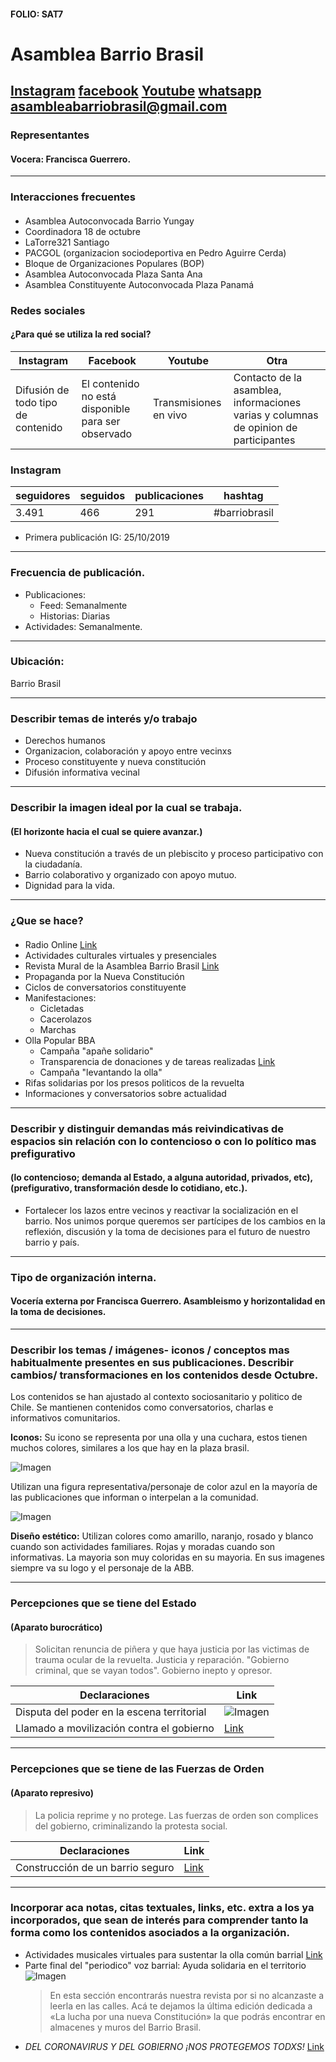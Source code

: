 #### FOLIO: SAT7
# Asamblea Barrio Brasil

[Instagram](https://www.instagram.com/asambleabarriobrasil/)
[facebook](https://www.facebook.com/groups/965807110437131/)
[Youtube](https://www.youtube.com/results?search_query=asamblea+barrio+brasil)
[whatsapp](+56957280117)
<asambleabarriobrasil@gmail.com>
---

### Representantes
#### Vocera: Francisca Guerrero.

---
### Interacciones frecuentes
#### 
* Asamblea Autoconvocada Barrio Yungay
* Coordinadora 18 de octubre
* LaTorre321 Santiago
* PACGOL (organizacion sociodeportiva en Pedro Aguirre Cerda)
* Bloque de Organizaciones Populares (BOP)
* Asamblea Autoconvocada Plaza Santa Ana
* Asamblea Constituyente Autoconvocada Plaza Panamá

### Redes sociales
#### ¿Para qué se utiliza la red social?
| Instagram | Facebook | Youtube | Otra 
|---|---|---|---|
|Difusión de todo tipo de contenido| El contenido no está disponible para ser observado|Transmisiones en vivo| Contacto de la asamblea, informaciones varias y columnas de opinion de participantes|

### **Instagram**
| seguidores | seguidos | publicaciones | hashtag 
|---|---|---|---|
|3.491|466|291| #barriobrasil

 * Primera publicación IG: 25/10/2019

---
### Frecuencia de publicación.
* Publicaciones: 
    * Feed: Semanalmente
    * Historias: Diarias
* Actividades: Semanalmente.

---
### Ubicación: 
Barrio Brasil

---
### Describir temas de interés y/o trabajo
* Derechos humanos
* Organizacion, colaboración y apoyo entre vecinxs
* Proceso constituyente y nueva constitución
* Difusión informativa vecinal

---
### Describir la imagen ideal por la cual se trabaja.
#### (El horizonte hacia el cual se quiere avanzar.)
* Nueva constitución a través de un plebiscito y proceso participativo con la ciudadanía.
* Barrio colaborativo y organizado con apoyo mutuo.
* Dignidad para la vida.

---
### ¿Que se hace?
####
* Radio Online [Link](http://asambleabarriobrasil.cl/?page_id=177)
* Actividades culturales virtuales y presenciales
* Revista Mural de la Asamblea Barrio Brasil [Link](http://asambleabarriobrasil.cl/?page_id=152)
* Propaganda por la Nueva Constitución 
* Ciclos de conversatorios constituyente
* Manifestaciones:
    * Cicletadas
    * Cacerolazos
    * Marchas
* Olla Popular BBA
    * Campaña "apañe solidario"
    * Transparencia de donaciones y de tareas realizadas [Link](https://www.instagram.com/p/CEQj7sNJtHQ/)
    * Campaña "levantando la olla" 
* Rifas solidarias por los presos politicos de la revuelta
* Informaciones y conversatorios sobre actualidad

---
### Describir y distinguir demandas más reivindicativas de espacios sin relación con lo contencioso o con lo político mas prefigurativo
#### (lo contencioso; demanda al Estado, a alguna autoridad, privados, etc), (prefigurativo, transformación desde lo cotidiano, etc.).

* Fortalecer los lazos entre vecinos y reactivar la socialización en el barrio. Nos unimos porque queremos ser partícipes de los cambios en la reflexión, discusión y la toma de decisiones para el futuro de nuestro barrio y país.

---
### Tipo de organización interna.
#### Vocería externa por Francisca Guerrero. Asambleismo y horizontalidad en la toma de decisiones.


---
### Describir los temas / imágenes- iconos / conceptos mas habitualmente presentes en sus publicaciones. Describir cambios/ transformaciones en los contenidos desde Octubre.
Los contenidos se han ajustado al contexto sociosanitario y politico de Chile. Se mantienen contenidos como conversatorios, charlas e informativos comunitarios.

**Iconos:**
Su icono se representa por una olla y una cuchara, estos tienen muchos colores, similares a los que hay en la plaza brasil. 

![Imagen](Imagen1SAT7.png)

Utilizan una figura representativa/personaje de color azul en la mayoría de las publicaciones que informan o interpelan a la comunidad.

![Imagen](Imagen2SAT7.png)

**Diseño estético:**
Utilizan colores como amarillo, naranjo, rosado y blanco cuando son actividades familiares. Rojas y moradas cuando son informativas. La mayoria son muy coloridas en su mayoria. En sus imagenes siempre va su logo y el personaje de la ABB.

---
### Percepciones que se tiene del Estado
#### (Aparato burocrático)
> Solicitan renuncia de piñera y que haya justicia por las victimas de trauma ocular de la revuelta. Justicia y reparación. "Gobierno criminal, que se vayan todos". Gobierno inepto y opresor.

| Declaraciones | Link | 
|---|---|
|Disputa del poder en la escena territorial | ![Imagen](Imagen3SAT7.png)|
|Llamado a movilización contra el gobierno | [Link](https://www.instagram.com/p/CCJuGObJyFu/) |


---
### Percepciones que se tiene de las Fuerzas de Orden
#### (Aparato represivo)
> La policia reprime y no protege. Las fuerzas de orden son complices del gobierno, criminalizando la protesta social.

| Declaraciones | Link | 
|---|---|
|Construcción de un barrio seguro | [Link](https://www.instagram.com/p/B_8cICmJ5uJ/) |


---
### Incorporar aca notas, citas textuales, links, etc. extra a los ya incorporados, que sean de interés para comprender tanto la forma como los contenidos asociados a la organización.
* Actividades musicales virtuales para sustentar la olla común barrial [Link](http://asambleabarriobrasil.cl/?p=760)
* Parte final del "periodico" voz barrial: Ayuda solidaria en el territorio ![Imagen](Imagen4SAT7.png)
    > En esta sección encontrarás  nuestra revista por si no alcanzaste a leerla en las calles. Acá te dejamos la última edición dedicada a «La lucha por una nueva Constitución» la que podrás encontrar en almacenes y muros del Barrio Brasil.
* *DEL CORONAVIRUS Y DEL GOBIERNO ¡NOS PROTEGEMOS TODXS!*  [Link](https://www.instagram.com/p/B923ZMzJY3a/)
